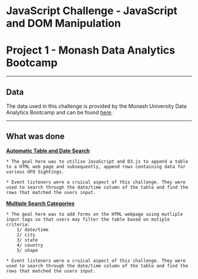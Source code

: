 # JavaScript Challenge - JavaScript and DOM Manipulation

# Project 1 - Monash Data Analytics Bootcamp
---

## Data

The data used in this challenge is provided by the Monash University Data Analytics Bootcamp and can be found [here](https://github.com/poojaisabelle/javascript-challenge/blob/master/UFO-level-1/static/js/data.js).

---

## What was done 

**[Automatic Table and Date Search](https://github.com/poojaisabelle/javascript-challenge/tree/master/UFO-level-1)**

    * The goal here was to utilise JavaScript and D3.js to append a table to a HTML web page and subsequently, append rows containing data for various UFO Sightings.

    * Event listeners were a cruical aspect of this challenge. They were used to search through the date/time column of the table and find the rows that matched the users input.  

**[Multiple Search Categories](https://github.com/poojaisabelle/javascript-challenge/tree/master/UFO-level-2)**

    * The goal here was to add forms on the HTML webpage using mutliple input tags so that users may filter the table based on mutiple criteria: 
        1/ date/time
        2/ city 
        3/ state 
        4/ country 
        5/ shape

    * Event listeners were a cruical aspect of this challenge. They were used to search through the date/time column of the table and find the rows that matched the users input. 
